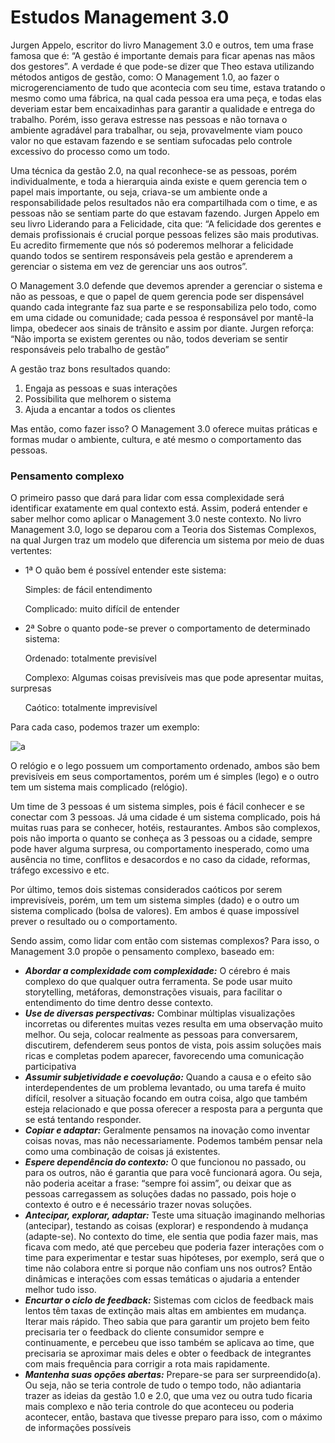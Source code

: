 # Estudos Management 3.0

Jurgen Appelo, escritor do livro Management 3.0 e outros, tem uma frase famosa que é: “A gestão é importante demais para ficar apenas nas mãos dos gestores”. A verdade é que pode-se dizer que Theo estava utilizando métodos antigos de gestão, como: O Management 1.0, ao fazer o microgerenciamento de tudo que acontecia com seu time, estava tratando o mesmo como uma fábrica, na qual cada pessoa era uma peça, e todas elas deveriam estar bem encaixadinhas para garantir a qualidade e entrega do trabalho. Porém, isso gerava estresse nas pessoas e não tornava o ambiente agradável para trabalhar, ou seja, provavelmente viam pouco valor no que estavam fazendo e se sentiam sufocadas pelo controle excessivo do processo como um todo.

Uma técnica da gestão 2.0, na qual reconhece-se as pessoas, porém individualmente, e toda a hierarquia ainda existe e quem gerencia tem o papel mais importante, ou seja, criava-se um ambiente onde a responsabilidade pelos resultados não era compartilhada com o time, e as pessoas não se sentiam parte do que estavam fazendo. Jurgen Appelo em seu livro Liderando para a Felicidade, cita que: “A felicidade dos gerentes e demais profissionais é crucial porque pessoas felizes são mais produtivas. Eu acredito firmemente que nós só poderemos melhorar a felicidade quando todos se sentirem responsáveis pela gestão e aprenderem a gerenciar o sistema em vez de gerenciar uns aos outros”.
 
O Management 3.0 defende que devemos aprender a gerenciar o sistema e não as pessoas, e que o papel de quem gerencia pode ser dispensável quando cada integrante faz sua parte e se responsabiliza pelo todo, como em uma cidade ou comunidade; cada pessoa é responsável por mantê-la limpa, obedecer aos sinais de trânsito e assim por diante. Jurgen reforça: “Não importa se existem gerentes ou não, todos deveriam se sentir responsáveis pelo trabalho de gestão”

 A gestão traz bons resultados quando:
 1. Engaja as pessoas e suas interações
 2. Possibilita que melhorem o sistema
 3. Ajuda a encantar a todos os clientes

Mas então, como fazer isso? O Management 3.0 oferece muitas práticas e formas mudar o ambiente, cultura, e até mesmo o comportamento das pessoas. 

### Pensamento complexo
O primeiro passo que dará para lidar com essa complexidade será identificar exatamente em qual contexto está. Assim, poderá entender e saber melhor como aplicar o Management 3.0 neste contexto. No livro Management 3.0, logo se deparou com a Teoria dos Sistemas Complexos, na qual Jurgen traz um modelo que diferencia um sistema por meio de duas vertentes:
- 1ª O quão bem é possível entender este sistema:
  
&nbsp;&nbsp;&nbsp;&nbsp;&nbsp;&nbsp;Simples: de fácil entendimento

&nbsp;&nbsp;&nbsp;&nbsp;&nbsp;&nbsp;Complicado: muito difícil de entender
- 2ª Sobre o quanto pode-se prever o comportamento de determinado sistema:

&nbsp;&nbsp;&nbsp;&nbsp;&nbsp;&nbsp;Ordenado: totalmente previsível

&nbsp;&nbsp;&nbsp;&nbsp;&nbsp;&nbsp;Complexo: Algumas coisas previsíveis mas que pode apresentar muitas, surpresas

&nbsp;&nbsp;&nbsp;&nbsp;&nbsp;&nbsp;Caótico: totalmente imprevisível

Para cada caso, podemos trazer um exemplo:

![a](https://github.com/user-attachments/assets/3cca76e9-0956-4db1-86ac-b3e50a3ba572)

O relógio e o lego possuem um comportamento ordenado, ambos são bem previsíveis em seus comportamentos, porém um é simples (lego) e o outro tem um sistema mais complicado (relógio).

Um time de 3 pessoas é um sistema simples, pois é fácil conhecer e se conectar com 3 pessoas. Já uma cidade é um sistema complicado, pois há muitas ruas para se conhecer, hotéis, restaurantes. Ambos são complexos, pois não importa o quanto se conheça as 3 pessoas ou a cidade, sempre pode haver alguma surpresa, ou comportamento inesperado, como uma ausência no time, conflitos e desacordos e no caso da cidade, reformas, tráfego excessivo e etc.
 
Por último, temos dois sistemas considerados caóticos por serem imprevisíveis, porém, um tem um sistema simples (dado) e o outro um sistema complicado (bolsa de valores). Em ambos é quase impossível prever o resultado ou o comportamento.

Sendo assim, como lidar com então com sistemas complexos? Para isso, o Management 3.0 propõe o pensamento complexo, baseado em:
- ***Abordar a complexidade com complexidade:*** O cérebro é mais complexo do que qualquer outra ferramenta. Se pode usar muito storytelling, metáforas, demonstrações visuais, para facilitar o entendimento do time dentro desse contexto.
- ***Use de diversas perspectivas:*** Combinar múltiplas visualizações incorretas ou diferentes muitas vezes resulta em uma observação muito melhor. Ou seja, colocar realmente as pessoas para conversarem, discutirem, defenderem seus pontos de vista, pois assim soluções mais ricas e completas podem aparecer, favorecendo uma comunicação participativa
- ***Assumir subjetividade e coevolução:*** Quando a causa e o efeito são interdependentes de um problema levantado, ou uma tarefa é muito difícil, resolver a situação focando em outra coisa, algo que também esteja relacionado e que possa oferecer a resposta para a pergunta que se está tentando responder.
- ***Copiar e adaptar:*** Geralmente pensamos na inovação como inventar coisas novas, mas não necessariamente. Podemos também pensar nela como uma combinação de coisas já existentes. 
- ***Espere dependência do contexto:*** O que funcionou no passado, ou para os outros, não é garantia que para você funcionará agora. Ou seja, não poderia aceitar a frase: “sempre foi assim”, ou deixar que as pessoas carregassem as soluções dadas no passado, pois hoje o contexto é outro e é necessário trazer novas soluções.
- ***Antecipar, explorar, adaptar:*** Teste uma situação imaginando melhorias (antecipar), testando as coisas (explorar) e respondendo à mudança (adapte-se). No contexto do time, ele sentia que podia fazer mais, mas ficava com medo, até que percebeu que poderia fazer interações com o time para experimentar e testar suas hipóteses, por exemplo, será que o time não colabora entre si porque não confiam uns nos outros? Então dinâmicas e interações com essas temáticas o ajudaria a entender melhor tudo isso.
- ***Encurtar o ciclo de feedback:*** Sistemas com ciclos de feedback mais lentos têm taxas de extinção mais altas em ambientes em mudança. Iterar mais rápido. Theo sabia que para garantir um projeto bem feito precisaria ter o feedback do cliente consumidor sempre e continuamente, e percebeu que isso também se aplicava ao time, que precisaria se aproximar mais deles e obter o feedback de integrantes com mais frequência para corrigir a rota mais rapidamente.
- ***Mantenha suas opções abertas:*** Prepare-se para ser surpreendido(a). Ou seja, não se teria controle de tudo o tempo todo, não adiantaria trazer as ideias da gestão 1.0 e 2.0, que uma vez ou outra tudo ficaria mais complexo e não teria controle do que aconteceu ou poderia acontecer, então, bastava que tivesse preparo para isso, com o máximo de informações possíveis
